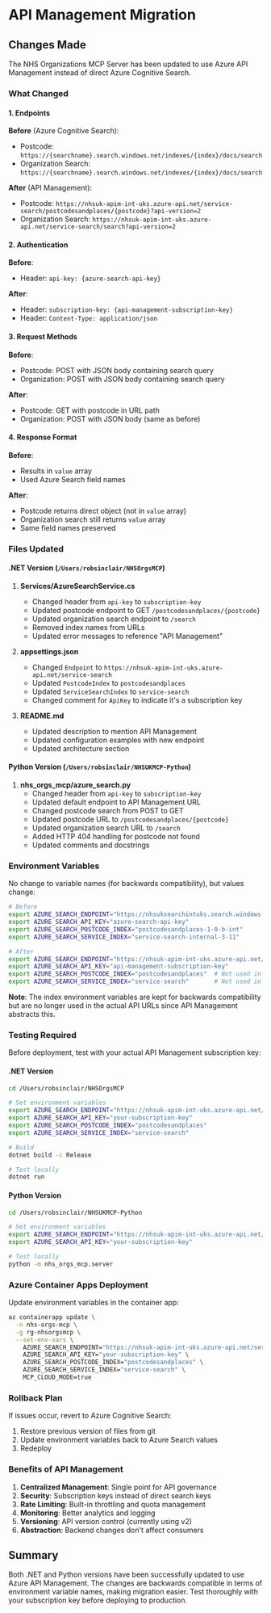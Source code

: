 # API Management Migration

## Changes Made

The NHS Organizations MCP Server has been updated to use Azure API Management instead of direct Azure Cognitive Search.

### What Changed

#### 1. **Endpoints**

**Before** (Azure Cognitive Search):
- Postcode: `https://{searchname}.search.windows.net/indexes/{index}/docs/search`
- Organization Search: `https://{searchname}.search.windows.net/indexes/{index}/docs/search`

**After** (API Management):
- Postcode: `https://nhsuk-apim-int-uks.azure-api.net/service-search/postcodesandplaces/{postcode}?api-version=2`
- Organization Search: `https://nhsuk-apim-int-uks.azure-api.net/service-search/search?api-version=2`

#### 2. **Authentication**

**Before**:
- Header: `api-key: {azure-search-api-key}`

**After**:
- Header: `subscription-key: {api-management-subscription-key}`
- Header: `Content-Type: application/json`

#### 3. **Request Methods**

**Before**:
- Postcode: POST with JSON body containing search query
- Organization: POST with JSON body containing search query

**After**:
- Postcode: GET with postcode in URL path
- Organization: POST with JSON body (same as before)

#### 4. **Response Format**

**Before**:
- Results in `value` array
- Used Azure Search field names

**After**:
- Postcode returns direct object (not in `value` array)
- Organization search still returns `value` array
- Same field names preserved

### Files Updated

#### .NET Version (`/Users/robsinclair/NHSOrgsMCP`)

1. **Services/AzureSearchService.cs**
   - Changed header from `api-key` to `subscription-key`
   - Updated postcode endpoint to GET `/postcodesandplaces/{postcode}`
   - Updated organization search endpoint to `/search`
   - Removed index names from URLs
   - Updated error messages to reference "API Management"

2. **appsettings.json**
   - Changed `Endpoint` to `https://nhsuk-apim-int-uks.azure-api.net/service-search`
   - Updated `PostcodeIndex` to `postcodesandplaces`
   - Updated `ServiceSearchIndex` to `service-search`
   - Changed comment for `ApiKey` to indicate it's a subscription key

3. **README.md**
   - Updated description to mention API Management
   - Updated configuration examples with new endpoint
   - Updated architecture section

#### Python Version (`/Users/robsinclair/NHSUKMCP-Python`)

1. **nhs_orgs_mcp/azure_search.py**
   - Changed header from `api-key` to `subscription-key`
   - Updated default endpoint to API Management URL
   - Changed postcode search from POST to GET
   - Updated postcode URL to `/postcodesandplaces/{postcode}`
   - Updated organization search URL to `/search`
   - Added HTTP 404 handling for postcode not found
   - Updated comments and docstrings

### Environment Variables

No change to variable names (for backwards compatibility), but values change:

```bash
# Before
export AZURE_SEARCH_ENDPOINT="https://nhsuksearchintuks.search.windows.net"
export AZURE_SEARCH_API_KEY="azure-search-api-key"
export AZURE_SEARCH_POSTCODE_INDEX="postcodesandplaces-1-0-b-int"
export AZURE_SEARCH_SERVICE_INDEX="service-search-internal-3-11"

# After
export AZURE_SEARCH_ENDPOINT="https://nhsuk-apim-int-uks.azure-api.net/service-search"
export AZURE_SEARCH_API_KEY="api-management-subscription-key"
export AZURE_SEARCH_POSTCODE_INDEX="postcodesandplaces"  # Not used in API URLs
export AZURE_SEARCH_SERVICE_INDEX="service-search"       # Not used in API URLs
```

**Note**: The index environment variables are kept for backwards compatibility but are no longer used in the actual API URLs since API Management abstracts this.

### Testing Required

Before deployment, test with your actual API Management subscription key:

#### .NET Version

```bash
cd /Users/robsinclair/NHSOrgsMCP

# Set environment variables
export AZURE_SEARCH_ENDPOINT="https://nhsuk-apim-int-uks.azure-api.net/service-search"
export AZURE_SEARCH_API_KEY="your-subscription-key"
export AZURE_SEARCH_POSTCODE_INDEX="postcodesandplaces"
export AZURE_SEARCH_SERVICE_INDEX="service-search"

# Build
dotnet build -c Release

# Test locally
dotnet run
```

#### Python Version

```bash
cd /Users/robsinclair/NHSUKMCP-Python

# Set environment variables
export AZURE_SEARCH_ENDPOINT="https://nhsuk-apim-int-uks.azure-api.net/service-search"
export AZURE_SEARCH_API_KEY="your-subscription-key"

# Test locally
python -m nhs_orgs_mcp.server
```

### Azure Container Apps Deployment

Update environment variables in the container app:

```bash
az containerapp update \
  -n nhs-orgs-mcp \
  -g rg-nhsorgsmcp \
  --set-env-vars \
    AZURE_SEARCH_ENDPOINT="https://nhsuk-apim-int-uks.azure-api.net/service-search" \
    AZURE_SEARCH_API_KEY="your-subscription-key" \
    AZURE_SEARCH_POSTCODE_INDEX="postcodesandplaces" \
    AZURE_SEARCH_SERVICE_INDEX="service-search" \
    MCP_CLOUD_MODE=true
```

### Rollback Plan

If issues occur, revert to Azure Cognitive Search:

1. Restore previous version of files from git
2. Update environment variables back to Azure Search values
3. Redeploy

### Benefits of API Management

1. **Centralized Management**: Single point for API governance
2. **Security**: Subscription keys instead of direct search keys
3. **Rate Limiting**: Built-in throttling and quota management
4. **Monitoring**: Better analytics and logging
5. **Versioning**: API version control (currently using v2)
6. **Abstraction**: Backend changes don't affect consumers

## Summary

Both .NET and Python versions have been successfully updated to use Azure API Management. The changes are backwards compatible in terms of environment variable names, making migration easier. Test thoroughly with your subscription key before deploying to production.
